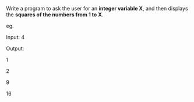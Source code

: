 Write a program to ask the user for an **integer variable X**, and then displays the **squares of the numbers from 1 to X**. 

eg.

Input: 4

Output:

 1 

 2 

 9 

 16